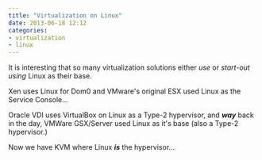 ```yaml
---
title: "Virtualization on Linux"
date: 2013-06-18 12:12
categories: 
- virtualization
- linux
---
```


It is interesting that so many virtualization solutions either *use* or *start-out using* Linux as their base.  

Xen uses Linux for Dom0 and VMware's original ESX used Linux as the Service Console...

Oracle VDI uses VirtualBox on Linux as a Type-2 hypervisor, and ***way*** back in the day, VMWare GSX/Server used Linux as it's base (also a Type-2 hypervisor.)

Now we have KVM where Linux _**is**_ the hypervisor...